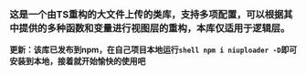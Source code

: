 ### 这是一个由TS重构的大文件上传的类库，支持多项配置，可以根据其中提供的多种函数和变量进行视图层的重构，本库仅适用于逻辑层。

__更新：该库已发布到npm，在自己项目本地运行```shell npm i niuploader -D```即可安装到本地，接着就开始愉快的使用吧__